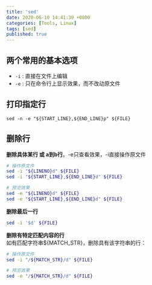 ```yaml
---
title: 'sed'
date: 2020-06-10 14:41:39 +0800
categories: [Tools, Linux]
tags: [sed]
published: true
---
```



## 两个常用的基本选项

* `-i` : 直接在文件上编辑
* `-e` : 只在命令行上显示效果，而不改动原文件



## 打印指定行

`sed -n -e "${START_LINE},${END_LINE}p" ${FILE}`

## 删除行

**删除具体某行 或 a到b行**。-e只查看效果，-i直接操作原文件  
```bash
# 操作原文件
sed -i "${LINENO}d" ${FILE}
sed -i "${START_LINE},${END_LINE}d" ${FILE}

# 预览效果
sed -e "${LINENO}d" ${FILE}
sed -e "${START_LINE},${END_LINE}d" ${FILE}
```

**删除最后一行**  
```bash
sed -i '$d' ${FILE}
```

**删除有特定匹配内容的行**  
如有匹配字符串${MATCH_STR}，删除具有该字符串的行：
```bash
# 操作原文件
sed -i "/${MATCH_STR}/d" ${FILE}

# 预览效果
sed -e "/${MATCH_STR}/d" ${FILE}
```


